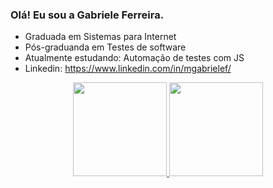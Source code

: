 ### Olá! Eu sou a Gabriele Ferreira.

- Graduada em Sistemas para Internet
- Pós-graduanda em Testes de software 
- Atualmente estudando: Automação de testes com JS
- Linkedin: https://www.linkedin.com/in/mgabrielef/

<div align="center">
  <a href="https://github.com/mgabrielef">
  <img height="150em" src="https://github-readme-stats.vercel.app/api?username=mgabrielef&show_icons=true&theme=tokyonight&include_all_commits=true&count_private=true"/>
  <img height="150em" src="https://github-readme-stats.vercel.app/api/top-langs/?username=mgabrielef&layout=compact&langs_count=7&theme=tokyonight"/>
</div>

